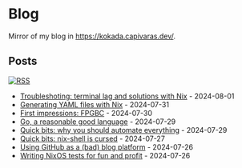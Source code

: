 # Blog

Mirror of my blog in https://kokada.capivaras.dev/.

## Posts

[![RSS](https://img.shields.io/badge/RSS-FFA562?style=for-the-badge&logo=rss&logoColor=white)](https://raw.githubusercontent.com/thiagokokada/blog/main/rss.xml)

- [Troubleshoting: terminal lag and solutions with Nix](2024-08-01/01-troubleshooting-terminal-lag-and-solutions-with-nix.md) - 2024-08-01
- [Generating YAML files with Nix](2024-07-31/01-generating-yaml-files-with-nix.md) - 2024-07-31
- [First impressions: FPGBC](2024-07-30/01-first-impressions-fpgbc.md) - 2024-07-30
- [Go, a reasonable good language](2024-07-29/02-go-a-reasonable-good-language.md) - 2024-07-29
- [Quick bits: why you should automate everything](2024-07-29/01-quick-bits-why-you-should-automate-everything.md) - 2024-07-29
- [Quick bits: nix-shell is cursed](2024-07-27/01-quick-bits-nix-shell-is-cursed.md) - 2024-07-27
- [Using GitHub as a (bad) blog platform](2024-07-26/02-using-github-as-a-bad-blog-platform.md) - 2024-07-26
- [Writing NixOS tests for fun and profit](2024-07-26/01-writing-nixos-tests-for-fun-and-profit.md) - 2024-07-26
